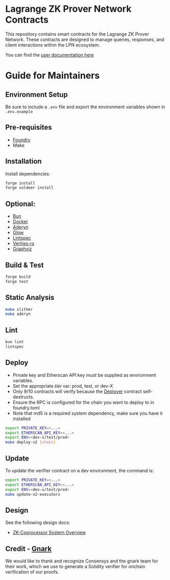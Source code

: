 # Lagrange ZK Prover Network Contracts

This repository contains smart contracts for the Lagrange ZK Prover Network. These contracts are designed to manage queries, responses, and client interactions within the LPN ecosystem.

You can find the [user documentation here](https://docs.lagrange.dev/zk-coprocessor/overview)

# Guide for Maintainers

## Environment Setup
Be sure to include a `.env` file and export the environment variables shown in `.env.example`

## Pre-requisites
- [Foundry](https://book.getfoundry.sh)
- Make

## Installation
Install dependencies:
```bash
forge install
forge soldeer install
```

## Optional:

* [Bun](https://bun.com/)
* [Docker](https://www.docker.com/)
* [Aderyn](https://github.com/Cyfrin/aderyn)
* [Glow](https://github.com/charmbracelet/glow)
* [Lintspec](https://github.com/beeb/lintspec)
* [Vertigo-rs](https://github.com/RareSkills/vertigo-rs)
* [Graphviz](https://graphviz.org/)

## Build & Test

```bash
forge build
forge test
```

## Static Analysis

```bash
make slither
make aderyn
```

## Lint

```bash
bun lint
lintspec
```

## Deploy

* Private key and Etherscan API key *must* be supplied as environment variables.
* Set the appropriate `ENV` var: prod, test, or dev-X
* Only 9/10 contracts will verify because the [Deployer](./src/v2/Deployer.sol) contract self-destructs.
* Ensure the RPC is configured for the chain you want to deploy to in foundry.toml
* Note that md5 is a required system dependency, make sure you have it installed

```bash
export PRIVATE_KEY=<...>
export ETHERSCAN_API_KEY=<...>
export ENV=<dev-x/test/prod>
make deploy-v2 [chain]
```

## Update

To update the verifier contract on a dev environment, the command is:

```bash
export PRIVATE_KEY=<...>
export ETHERSCAN_API_KEY=<...>
export ENV=<dev-x/test/prod>
make update-v2-executors
```

## Design

See the following design docs:
* [ZK-Coprocessor System Overview](docs/coprocessor-system-overview.md)

## Credit - [Gnark](https://github.com/Consensys/gnark)
We would like to thank and recognize Consensys and the gnark team for their work, which we use to generate a Solidity verifier for onchain verification of our proofs.
